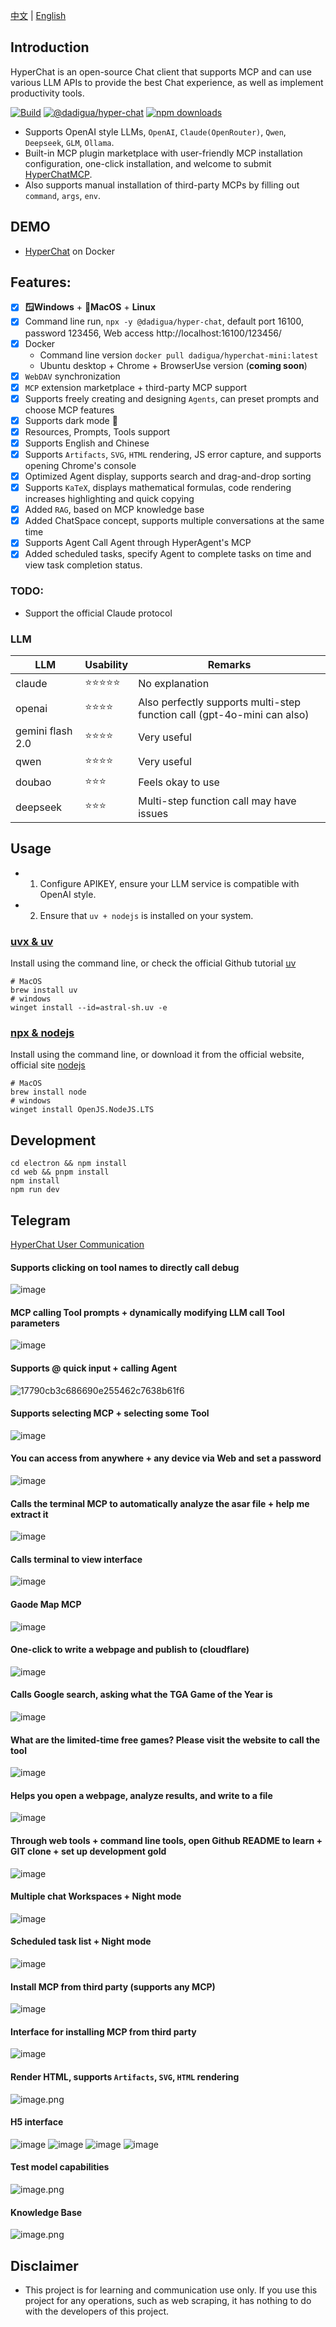 [中文](README.zh.md) | [English](README.md)


## Introduction

HyperChat is an open-source Chat client that supports MCP and can use various LLM APIs to provide the best Chat experience, as well as implement productivity tools.

[![Build](https://github.com/BigSweetPotatoStudio/HyperChat/actions/workflows/build.yml/badge.svg)](https://github.com/BigSweetPotatoStudio/HyperChat/actions/workflows/build.yml)
[![@dadigua/hyper-chat](https://img.shields.io/npm/v/%40dadigua%2Fhyper-chat)](https://www.npmjs.com/package/@dadigua/hyper-chat)
[![npm downloads](https://img.shields.io/npm/dm/@dadigua/hyper-chat)](https://npm-stat.com/charts.html?package=@dadigua/hyper-chat)

* Supports OpenAI style LLMs, `OpenAI`, `Claude(OpenRouter)`, `Qwen`, `Deepseek`, `GLM`, `Ollama`.
* Built-in MCP plugin marketplace with user-friendly MCP installation configuration, one-click installation, and welcome to submit [HyperChatMCP](https://github.com/BigSweetPotatoStudio/HyperChatMCP).
* Also supports manual installation of third-party MCPs by filling out `command`, `args`, `env`.

## DEMO

* [HyperChat](https://hyperchat.dadigua.men/123456/) on Docker

## Features:

- [x] **🪟Windows** + **🍏MacOS** + **Linux**
- [x] Command line run, `npx -y @dadigua/hyper-chat`, default port 16100, password 123456, Web access http://localhost:16100/123456/
- [x] Docker 
    * Command line version `docker pull dadigua/hyperchat-mini:latest`
    * Ubuntu desktop + Chrome + BrowserUse version (**coming soon**)
- [x] `WebDAV` synchronization
- [x] `MCP` extension marketplace + third-party MCP support
- [x] Supports freely creating and designing `Agents`, can preset prompts and choose MCP features
- [x] Supports dark mode 🌙
- [x] Resources, Prompts, Tools support
- [x] Supports English and Chinese
- [x] Supports `Artifacts`, `SVG`, `HTML` rendering, JS error capture, and supports opening Chrome's console
- [x] Optimized Agent display, supports search and drag-and-drop sorting
- [x] Supports `KaTeX`, displays mathematical formulas, code rendering increases highlighting and quick copying
- [x] Added `RAG`, based on MCP knowledge base
- [x] Added ChatSpace concept, supports multiple conversations at the same time
- [x] Supports Agent Call Agent through HyperAgent's MCP
- [x] Added scheduled tasks, specify Agent to complete tasks on time and view task completion status.

### TODO:

- Support the official Claude protocol

### LLM

| LLM             | Usability    | Remarks                             |
| --------------- | ------------ | ----------------------------------- |
| claude          | ⭐⭐⭐⭐⭐      | No explanation                       |
| openai          | ⭐⭐⭐⭐       | Also perfectly supports multi-step function call (gpt-4o-mini can also) |
| gemini flash 2.0| ⭐⭐⭐⭐       | Very useful                        |
| qwen            | ⭐⭐⭐⭐       | Very useful                        |
| doubao          | ⭐⭐⭐        | Feels okay to use                  |
| deepseek        | ⭐⭐⭐        | Multi-step function call may have issues |

## Usage

* 1. Configure APIKEY, ensure your LLM service is compatible with OpenAI style.
* 2. Ensure that `uv + nodejs` is installed on your system.

### [uvx & uv](https://github.com/astral-sh/uv)

Install using the command line, or check the official Github tutorial [uv](https://github.com/astral-sh/uv)

```
# MacOS
brew install uv
# windows
winget install --id=astral-sh.uv -e
```
### [npx & nodejs](https://nodejs.org/en)

Install using the command line, or download it from the official website, official site [nodejs](https://nodejs.org/en)
```
# MacOS
brew install node
# windows
winget install OpenJS.NodeJS.LTS
```

## Development

```
cd electron && npm install
cd web && pnpm install
npm install
npm run dev
```

## Telegram

[HyperChat User Communication](https://t.me/dadigua001)

#### Supports clicking on tool names to directly call debug
![image](https://github.com/user-attachments/assets/4af1b769-de19-4cab-8a90-7f701b9a8d70)

#### MCP calling Tool prompts + dynamically modifying LLM call Tool parameters
![image](https://github.com/user-attachments/assets/080320e3-37d2-4f5a-ae3d-3517b3d692ad)

#### Supports @ quick input + calling Agent
![17790cb3c686690e255462c7638b61f6](https://github.com/user-attachments/assets/12fd824c-cad7-4dd7-8df3-699c1da8d1cf)

#### Supports selecting MCP + selecting some Tool
![image](https://github.com/user-attachments/assets/9a297608-90be-4960-a4f1-ae627965486b)

#### You can access from anywhere + any device via Web and set a password
![image](https://github.com/user-attachments/assets/a9825e5b-da6d-4e0a-852f-177a3f6df992)

#### Calls the terminal MCP to automatically analyze the asar file + help me extract it
![image](https://github.com/user-attachments/assets/16c0dba7-ae62-4261-a068-1217b5e9bd3c)

#### Calls terminal to view interface
![image](https://github.com/user-attachments/assets/009317f2-d49b-432a-bb46-a15133d12f9f)

#### Gaode Map MCP
![image](https://github.com/user-attachments/assets/549e8fee-085d-4e8a-86a8-184ebe1053e6)

#### One-click to write a webpage and publish to (cloudflare)
![image](https://github.com/user-attachments/assets/e869b8ab-a430-4f22-a2db-d4ef8e6f36a4)

#### Calls Google search, asking what the TGA Game of the Year is
![image](https://github.com/user-attachments/assets/f8f36547-dfcb-423a-8d83-f53234b0d94a)

#### What are the limited-time free games? Please visit the website to call the tool
![image](https://github.com/user-attachments/assets/6d4c4144-2749-4d03-9824-9ead5c37bc51)

#### Helps you open a webpage, analyze results, and write to a file
![image](https://github.com/user-attachments/assets/302bda76-dcbf-4a4d-bfb4-39f3a911434b)

#### Through web tools + command line tools, open Github README to learn + GIT clone + set up development gold
![image](https://github.com/user-attachments/assets/6affd3dd-aa8e-4429-9c70-d456e5376786)

#### Multiple chat Workspaces + Night mode
![image](https://github.com/user-attachments/assets/ca9d77d7-d023-431f-8359-6023ab3e338a)

#### Scheduled task list + Night mode
![image](https://github.com/user-attachments/assets/302a767c-bd00-48e4-ac41-5443d98a4708)

#### Install MCP from third party (supports any MCP)
![image](https://github.com/user-attachments/assets/173484f1-58b3-4e55-821c-ec6ef6cd0572)

#### Interface for installing MCP from third party
![image](https://github.com/user-attachments/assets/06b1b2d4-e368-45f2-ac81-b9080838f9f5)

#### Render HTML, supports `Artifacts`, `SVG`, `HTML` rendering
![image.png](./images/image33.png)

#### H5 interface
![image](https://github.com/user-attachments/assets/e8349fb5-c98e-4fef-a93d-778079a27237)
![image](https://github.com/user-attachments/assets/8a381114-6b26-4af2-90f2-270c0e85e819)
![image](https://github.com/user-attachments/assets/b1487b6b-2cbc-46d8-ab1e-a335417c23ce)
![image](https://github.com/user-attachments/assets/3a51dab9-375b-479b-8c6b-74a1be0dd037)

#### Test model capabilities
![image.png](./images/image48.png)

#### Knowledge Base
![image.png](./images/image50.png)

## Disclaimer

* This project is for learning and communication use only. If you use this project for any operations, such as web scraping, it has nothing to do with the developers of this project.